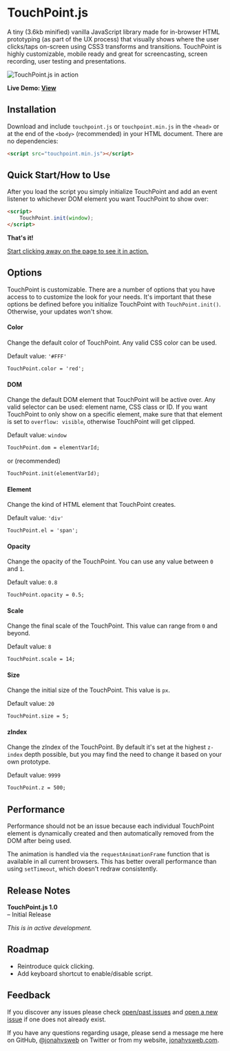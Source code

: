 # TouchPoint.js

A tiny (3.6kb minified) vanilla JavaScript library made for in-browser HTML prototyping (as part of the UX process) that visually shows where the user clicks/taps on-screen using CSS3 transforms and transitions. TouchPoint is highly customizable, mobile ready and great for screencasting, screen recording, user testing and presentations.

![TouchPoint.js in action](http://jonahvsweb.com/in-the-lab/lib/touchpoint-js/touchpoint-js-intro.gif "TouchPoint.js in action")

**Live Demo: [View](http://jonahvsweb.com/in-the-lab/lib/touchpoint-js/demo.html)**

## Installation
Download and include `touchpoint.js` or `touchpoint.min.js` in the `<head>` or at the end of the `<body>` (recommended) in your HTML document. There are no dependencies:

```html
<script src="touchpoint.min.js"></script>
```

## Quick Start/How to Use
After you load the script you simply initialize TouchPoint and add an event listener to whichever DOM element you want TouchPoint to show over: 

```html
<script>
	TouchPoint.init(window);
</script>
```

**That's it!**

[Start clicking away on the page to see it in action.](http://jonahvsweb.com/in-the-lab/lib/touchpoint-js/basic-demo.html)

## Options
TouchPoint is customizable. There are a number of options that you have access to to customize the look for your needs. It's important that these options be defined before you initialize TouchPoint with `TouchPoint.init()`. Otherwise, your updates won't show.

#### Color
Change the default color of TouchPoint. Any valid CSS color can be used. 

Default value: `'#FFF'`
```html
TouchPoint.color = 'red';
```

#### DOM
Change the default DOM element that TouchPoint will be active over. Any valid selector can be used: element name, CSS class or ID. If you want TouchPoint to only show on a specific element, make sure that that element is set to `overflow: visible`, otherwise TouchPoint will get clipped.

Default value: `window`
```html
TouchPoint.dom = elementVarId;
```

or (recommended)

```html
TouchPoint.init(elementVarId);
```

#### Element
Change the kind of HTML element that TouchPoint creates. 

Default value: `'div'`
```html
TouchPoint.el = 'span';
```

#### Opacity
Change the opacity of the TouchPoint. You can use any value between `0` and `1`. 

Default value: `0.8`
```html
TouchPoint.opacity = 0.5;
```

#### Scale
Change the final scale of the TouchPoint. This value can range from `0` and beyond. 

Default value: `8`
```html
TouchPoint.scale = 14;
```

#### Size
Change the initial size of the TouchPoint. This value is `px`. 

Default value: `20`
```html
TouchPoint.size = 5;
```

#### zIndex
Change the zIndex of the TouchPoint. By default it's set at the highest `z-index` depth possible, but you may find the need to change it based on your own prototype. 

Default value: `9999`
```html
TouchPoint.z = 500;
```

## Performance
Performance should not be an issue because each individual TouchPoint element is dynamically created and then automatically removed from the DOM after being used. 

The animation is handled via the `requestAnimationFrame` function that is available in all current browsers. This has better overall performance than using `setTimeout`, which doesn't redraw consistently. 

## Release Notes
**TouchPoint.js 1.0**   
– Initial Release       

*This is in active development.*

## Roadmap
- Reintroduce quick clicking.
- Add keyboard shortcut to enable/disable script.

## Feedback
If you discover any issues please check [open/past issues](https://github.com/jonahvsweb/touchpoint-js/issues) and [open a new issue](https://github.com/jonahvsweb/touchpoint-js/issues/new) if one does not already exist.

If you have any questions regarding usage, please send a message me here on GitHub, [@jonahvsweb](https://twitter.com/jonahvsweb) on Twitter or from my website, [jonahvsweb.com](http://jonahvsweb.com).